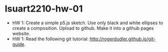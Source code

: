 # lsuart2210-hw-01

- HW 1: Create a simple p5.js sketch. Use only black and white ellipses to create a composition. Upload to github. Make it into a github pages website. 
- HW 1: Read the following git tutorial: http://rogerdudler.github.io/git-guide.
